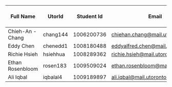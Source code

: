 | Full Name | UtorId | Student Id | Email | Best way to Connect | Slack User Name |
|-----------|--------|------------|-------|---------------------|-----------------|
| Chieh-An -Chang |    chang144    |      1006200736      |    chiehan.chang@mail.utoronto.ca   |    discord    | Chieh-An Chang|
| Eddy Chen | chenedd1 | 1008180488 | eddyalfred.chen@mail.utoronto.ca | discord | Eddy Chen |
| Richie Hsieh | hsiehhua | 1008289362 | richie.hsieh@mail.utoronto.ca | discord | Richie Hsieh |
| Ethan Rosenbloom | rosen183 | 1009509024 | ethan.rosenbloom@mail.utoronto.ca | discord | Ethan Rosenbloom |
| Ali Iqbal | iqbalal4 | 1009189897 | ali.iqbal@mail.utoronto.ca | discord | Ali Iqbal |
